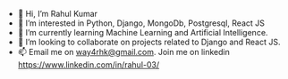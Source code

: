 - 👋 Hi, I’m Rahul Kumar
- 👀 I’m interested in Python, Django, MongoDb, Postgresql, React JS
- 🌱 I’m currently learning Machine Learning and Artificial Intelligence.
- 💞️ I’m looking to collaborate on projects related to Django and React JS.
- 📫 Email me on way4rhk@gmail.com. Join me on linkedin https://www.linkedin.com/in/rahul-03/

<!---
rahulrk03/rahulrk03 is a ✨ special ✨ repository because its `README.md` (this file) appears on your GitHub profile.
You can click the Preview link to take a look at your changes.
--->
